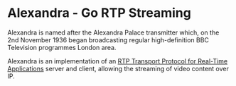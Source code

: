 # Alexandra - Go RTP Streaming

Alexandra is named after the Alexandra Palace transmitter which, on the 2nd November 1936 began broadcasting regular high-definition BBC Television programmes London area. 

Alexandra is an implementation of an [RTP Transport Protocol for Real-Time Applications](https://tools.ietf.org/html/rfc3550) server and client, allowing the streaming of video content over IP.
